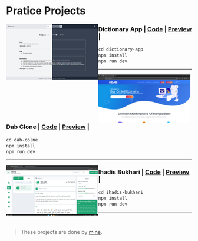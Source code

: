 # Pratice Projects

<img src="./preview/dictionary-app.png" alt="dictonary-app" width="250" align="left"/>

### Dictionary App | [Code](/dictionary-app) | [Preview](https://dictionary-sol.pages.dev/) |

```
cd dictionary-app
npm install
npm run dev
```

---

<img src="./preview/dab-colne.png" alt="improve-tasker" width="250" align="left"/>

### Dab Clone | [Code](/dab-clone) | [Preview](https://dab.pages.dev/) |

```
cd dab-colne
npm install
npm run dev
```

---

<img src="./preview/ihadis.png?raw=true" alt="ihadis" width="250" align="left"/>

### Ihadis Bukhari | [Code](/ihadis-bukhari) | [Preview](https://ihadis-bukhari.vercel.app/) |

```
cd ihadis-bukhari
npm install
npm run dev
```

---

<br>

> These projects are done by [mine](https://github.com/solimanhossain/).
